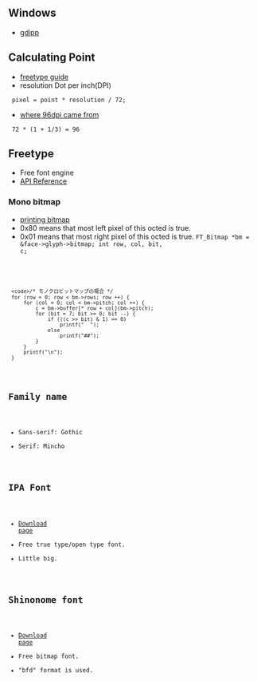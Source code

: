 ## Windows
* [gdipp](https://code.google.com/p/gdipp/)

## Calculating Point
* [freetype guide](http://www.freetype.org/freetype2/docs/glyphs/glyphs-2.html)
* resolution Dot per inch(DPI)
```
 pixel = point * resolution / 72;

```
* [where 96dpi came from](http://en.wikipedia.org/wiki/Dots_per_inch#Computer_monitor_DPI_standards)
```
 72 * (1 + 1/3) = 96

```

## Freetype
* Free font engine
* [API Reference](http://www.freetype.org/freetype2/docs/reference/ft2-index.html)

### Mono bitmap
* [printing bitmap](http://ncl.sakura.ne.jp/doc/ja/comp/freetype-memo.html)
* 0x80 means that most left pixel of this octed is true.
* 0x01 means that most right pixel of this octed is true.
 <code>FT_Bitmap *bm = &face->glyph->bitmap;
 int row, col, bit, c;
 
```

 <code>/* モノクロビットマップの場合 */
 for (row = 0; row < bm->rows; row ++) {
     for (col = 0; col < bm->pitch; col ++) {
         c = bm->buffer[* row + col](bm->pitch);
         for (bit = 7; bit >= 0; bit --) {
             if (((c >> bit) & 1) == 0)
                 printf("  ");
             else
                 printf("##");
         }
     }
     printf("\n");
 }
 
```

## Family name
* Sans-serif: Gothic
* Serif: Mincho

## IPA Font
* [Download page](http://ossipedia.ipa.go.jp/ipafont/index.html)
* Free true type/open type font.
* Little big.

## Shinonome font
* [Download page](http://openlab.ring.gr.jp/efont/shinonome/)
* Free bitmap font.
* "bfd" format is used.